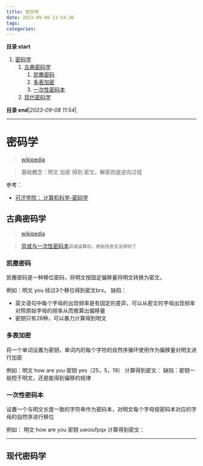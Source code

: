 ```yaml
---
title: 密码学
date: 2023-09-08 11:54:36
tags: 
categories: 
---
```


**目录 start**

1. [密码学](#密码学)
    1. [古典密码学](#古典密码学)
        1. [凯撒密码](#凯撒密码)
        1. [多表加密](#多表加密)
        1. [一次性密码本](#一次性密码本)
    1. [现代密码学](#现代密码学)

**目录 end**|_2023-09-08 11:54_|
****************************************
# 密码学
> [wikipedia](https://zh.wikipedia.org/wiki/%E5%AF%86%E7%A0%81%E5%AD%A6)

> 基础概念：明文 加密 得到 密文，解密则是逆向过程

参考：
- [可汗学院： 计算机科学-密码学](https://zh.khanacademy.org/computing/computer-science/cryptography)


## 古典密码学
> [wikipedia](https://zh.wikipedia.org/wiki/%E5%8F%A4%E5%85%B8%E5%AF%86%E7%A2%BC)  

> [异或与一次性密码本](https://zh.khanacademy.org/computing/computer-science/cryptography/ciphers/a/xor-and-the-one-time-pad)`异或运算后，原始信息无法辨别了`

### 凯撒密码
凯撒密码是一种移位密码，将明文按固定偏移量将明文转换为密文。

例如：明文 you 经过3个移位得到密文brx。
缺陷：
- 英文语句中每个字母的出现频率是有固定的差异，可以从密文的字母出现频率对照原始字母的频率从而推算出偏移量
- 密钥只有26种，可以暴力计算得到明文

### 多表加密
将一个单词设置为密钥，单词内的每个字符的自然序循环使用作为偏移量对明文进行加密

例如：明文 how are you 密钥 yes（25，5，19） 计算得到密文：
缺陷：密钥一般短于明文，还是能得到偏移的规律

### 一次性密码本
设置一个与明文长度一致的字符串作为密码本，对明文每个字母按密码本对应的字母的自然序进行移位

例如： 明文 how are you 密钥 uwoiufpqx 计算得到密文：

************************

## 现代密码学

